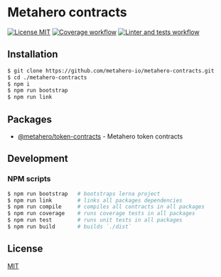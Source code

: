 # Metahero contracts

[![License MIT][license-image]][license-url]
[![Coverage workflow][coverage-image]][coverage-url]
[![Linter and tests workflow][linter-and-tests-image]][linter-and-tests-url]

## Installation

```bash
$ git clone https://github.com/metahero-io/metahero-contracts.git
$ cd ./metahero-contracts
$ npm i
$ npm run bootstrap
$ npm run link
```

## Packages

* [@metahero/token-contracts](./packages/token) - Metahero token contracts 

## Development

### NPM scripts 

```bash
$ npm run bootstrap   # bootstraps lerna project
$ npm run link        # links all packages dependencies
$ npm run compile     # compiles all contracts in all packages
$ npm run coverage    # runs coverage tests in all packages
$ npm run test        # runs unit tests in all packages
$ npm run build       # builds `./dist`
```

## License

[MIT][license-url]

[license-image]: https://img.shields.io/badge/License-MIT-yellow.svg
[license-url]: https://github.com/metahero-io/metahero-contracts/blob/master/LICENSE

[coverage-image]: https://github.com/metahero-io//metahero-contracts/actions/workflows/coverage.yml/badge.svg
[coverage-url]: https://github.com/metahero-io//metahero-contracts/actions/workflows/coverage.yml

[linter-and-tests-image]: https://github.com/metahero-io/metahero-contracts/actions/workflows/linter-and-tests.yml/badge.svg
[linter-and-tests-url]: https://github.com/metahero-io//metahero-contracts/actions/workflows/linter-and-tests.yml
